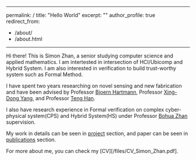 
---
permalink: /
title: "Hello World"
excerpt: ""
author_profile: true
redirect_from: 
  - /about/
  - /about.html
---

Hi there! This is Simon Zhan, a senior studying computer science and applied mathematics. I am intertested in intersection of HCI/Ubicomp and Hybrid System. I am also interested in verification to build trust-worthy system such as Formal Method. 

I have spent two years researching on novel sensing and new fabrication and have been advised by Professor [Bjoern Hartmann](https://people.eecs.berkeley.edu/~bjoern/?_ga=2.188521320.1596352881.1635183757-1933119831.1603184178), Professor [Xing-Dong Yang](https://www.cs.dartmouth.edu/~xingdong/), and Professor [Teng Han](http://teng-han.com/).

I also have research experience in Formal verification on complex cyber-physical system(CPS) and Hybrid System(HS) under Professor [Bohua Zhan](https://lcs.ios.ac.cn/~bzhan/) supervision.

My work in details can be seen in [project](/project) section, and paper can be seen in [publications](/publications) section. 

For more about me, you can check my [CV][/files/CV_Simon_Zhan.pdf].
